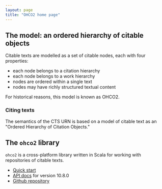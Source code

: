 ```yaml
---
layout: page
title: "OHCO2 home page"
---
```




## The model: an ordered hierarchy of citable objects


Citable texts are modelled as a set of citable nodes, each with four properties:

-   each node belongs to a citation hierarchy
-   each node belongs to a work hierarchy
-   nodes are ordered within a single text
-   nodes may have richly structured textual content

For historical reasons, this model is known as OHCO2.

### Citing texts

The semantics of the CTS URN is based on a model of citable text as an "Ordered Hierarchy of Citation Objects."



## The `ohco2` library

`ohco2` is a cross-platform library written in Scala for working with repositories of citable texts.


-   [Quick start](quick)
-   [API docs](api/edu/holycross/shot/ohco2/index.html) for version 10.8.0
-   [Github repository](https://github.com/cite-architecture/ohco2)
